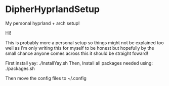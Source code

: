 # DipherHyprlandSetup
My personal hyprland + arch setup!

Hi!

This is probably more a personal setup so things might not be explained too well as i'm only writing this for myself to be honest but hopefully by the small chance anyone comes across this it should be straight foward!

First install yay: ./InstallYay.sh
    Then, Install all packages needed using: ./packages.sh

Then move the config files to ~/.config

